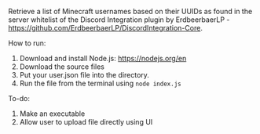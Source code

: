 Retrieve a list of Minecraft usernames based on their UUIDs as found in the server whitelist of the Discord Integration plugin by ErdbeerbaerLP - https://github.com/ErdbeerbaerLP/DiscordIntegration-Core.

How to run:
1. Download and install Node.js: https://nodejs.org/en
2. Download the source files
3. Put your user.json file into the directory.
4. Run the file from the terminal using ```node index.js```

To-do:
1. Make an executable
2. Allow user to upload file directly using UI
